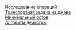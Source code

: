 Исследование операций  
[Транспортная задача на джаве](https://github.com/IIMixaII/transportTaskJava)  
[Минимальный остов](https://github.com/IIMixaII/minimalOstovJava)  
[Алгоритм дейкстры](https://github.com/IIMixaII/deikstra)

